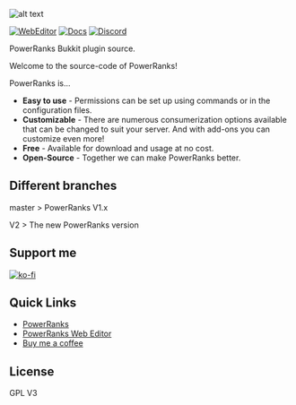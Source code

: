 ![alt text](https://powerranks.nl/img/PowerRanksLogo.png "Logo")

[![WebEditor](https://img.shields.io/badge/PowerRanks-WebEditor-blue)](https://powerrankseditor.svenar.nl/)
[![Docs](https://img.shields.io/badge/PowerRanks-Docs-blue)](https://svenar.nl/powerranks/#information)
[![Discord](https://img.shields.io/discord/710833982413209620?color=blue&label=Discord&style=flat)](https://discord.gg/rAgBHMB)

PowerRanks Bukkit plugin source.

Welcome to the source-code of PowerRanks!

PowerRanks is...
* **Easy to use** - Permissions can be set up using commands or in the configuration files.
* **Customizable** - There are numerous consumerization options available that can be changed to suit your server. And with add-ons you can customize even more!
* **Free** - Available for download and usage at no cost.
* **Open-Source** - Together we can make PowerRanks better.

## Different branches

master > PowerRanks V1.x

V2 > The new PowerRanks version

## Support me
[![ko-fi](https://www.ko-fi.com/img/githubbutton_sm.svg)](https://ko-fi.com/Z8Z314C2H)

## Quick Links
- [PowerRanks](https://svenar.nl/powerranks)
- [PowerRanks Web Editor](https://powerrankseditor.svenar.nl)
- [Buy me a coffee](https://ko-fi.com/Z8Z314C2H)

## License
GPL V3
